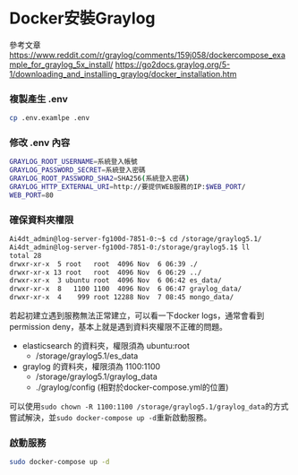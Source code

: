 # Docker安裝Graylog
參考文章
https://www.reddit.com/r/graylog/comments/159j058/dockercompose_example_for_graylog_5x_install/
https://go2docs.graylog.org/5-1/downloading_and_installing_graylog/docker_installation.htm


### 複製產生 .env
```bash
cp .env.examlpe .env
```

### 修改 .env 內容
```bash
GRAYLOG_ROOT_USERNAME=系統登入帳號
GRAYLOG_PASSWORD_SECRET=系統登入密碼
GRAYLOG_ROOT_PASSWORD_SHA2=SHA256(系統登入密碼)
GRAYLOG_HTTP_EXTERNAL_URI=http://要提供WEB服務的IP:$WEB_PORT/
WEB_PORT=80
```

### 確保資料夾權限
```bash
Ai4dt_admin@log-server-fg100d-7851-0:~$ cd /storage/graylog5.1/
Ai4dt_admin@log-server-fg100d-7851-0:/storage/graylog5.1$ ll
total 28
drwxr-xr-x  5 root   root  4096 Nov  6 06:39 ./
drwxr-xr-x 13 root   root  4096 Nov  6 06:29 ../
drwxr-xr-x  3 ubuntu root  4096 Nov  6 06:42 es_data/
drwxr-xr-x  8   1100 1100  4096 Nov  6 06:47 graylog_data/
drwxr-xr-x  4    999 root 12288 Nov  7 08:45 mongo_data/
```
若起初建立遇到服務無法正常建立，可以看一下docker logs，通常會看到permission deny，基本上就是遇到資料夾權限不正確的問題。
* elasticsearch 的資料夾，權限須為 ubuntu:root
  - /storage/graylog5.1/es_data 
* graylog 的資料夾，權限須為 1100:1100
  - /storage/graylog5.1/graylog_data 
  - ./graylog/config    (相對於docker-compose.yml的位置)

可以使用`sudo chown -R 1100:1100 /storage/graylog5.1/graylog_data`的方式嘗試解決，並`sudo docker-compose up -d`重新啟動服務。

### 啟動服務
```bash
sudo docker-compose up -d
```
